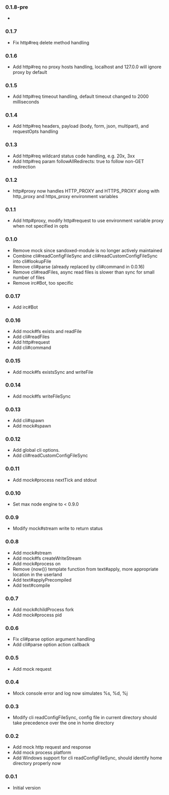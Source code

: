 ### 0.1.8-pre
*

### 0.1.7
* Fix http#req delete method handling

### 0.1.6
* Add http#req no proxy hosts handling, localhost and 127.0.0 will ignore proxy by default

### 0.1.5
* Add http#req timeout handling, default timeout changed to 2000 milliseconds

### 0.1.4
* Add http#req headers, payload (body, form, json, multipart), and requestOpts handling

### 0.1.3
* Add http#req wildcard status code handling, e.g. 20x, 3xx
* Add http#req param followAllRedirects: true to follow non-GET redirection

### 0.1.2
* http#proxy now handles HTTP_PROXY and HTTPS_PROXY along with http_proxy and https_proxy environment variables

### 0.1.1
* Add http#proxy, modify http#request to use environment variable proxy when not specified in opts

### 0.1.0
* Remove mock since sandoxed-module is no longer actively maintained
* Combine cli#readConfigFileSync and cli#readCustomConfigFileSync into cli#lookupFile
* Remove cli#parse (already replaced by cli#command in 0.0.16)
* Remove cli#readFiles, async read files is slower than sync for small number of files
* Remove irc#Bot, too specific

### 0.0.17
* Add irc#Bot

### 0.0.16
* Add mock#fs exists and readFile
* Add cli#readFiles
* Add http#request
* Add cli#command

### 0.0.15
* Add mock#fs existsSync and writeFile

### 0.0.14
* Add mock#fs writeFileSync

### 0.0.13
* Add cli#spawn
* Add mock#spawn

### 0.0.12
* Add global cli options.
* Add cli#readCustomConfigFileSync

### 0.0.11
* Add mock#process nextTick and stdout

### 0.0.10
* Set max node engine to < 0.9.0 

### 0.0.9
* Modify mock#stream write to return status

### 0.0.8
* Add mock#stream 
* Add mock#fs createWriteStream
* Add mock#process on
* Remove {now()} template function from text#apply, more appropriate location in the userland
* Add text#applyPrecompiled
* Add text#compile

### 0.0.7
* Add mock#childProcess fork
* Add mock#process pid

### 0.0.6
* Fix cli#parse option argument handling
* Add cli#parse option action callback

### 0.0.5
* Add mock request

### 0.0.4
* Mock console error and log now simulates %s, %d, %j

### 0.0.3
* Modify cli readConfigFileSync, config file in current directory should take precedence over the one in home directory

### 0.0.2
* Add mock http request and response
* Add mock process platform
* Add Windows support for cli readConfigFileSync, should identify home directory properly now 

### 0.0.1
* Initial version
